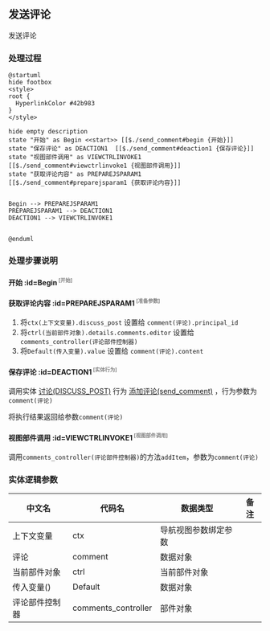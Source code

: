 ## 发送评论 <!-- {docsify-ignore-all} -->

   发送评论

### 处理过程

```plantuml
@startuml
hide footbox
<style>
root {
  HyperlinkColor #42b983
}
</style>

hide empty description
state "开始" as Begin <<start>> [[$./send_comment#begin {开始}]]
state "保存评论" as DEACTION1  [[$./send_comment#deaction1 {保存评论}]]
state "视图部件调用" as VIEWCTRLINVOKE1  [[$./send_comment#viewctrlinvoke1 {视图部件调用}]]
state "获取评论内容" as PREPAREJSPARAM1  [[$./send_comment#preparejsparam1 {获取评论内容}]]


Begin --> PREPAREJSPARAM1
PREPAREJSPARAM1 --> DEACTION1
DEACTION1 --> VIEWCTRLINVOKE1


@enduml
```


### 处理步骤说明

#### 开始 :id=Begin<sup class="footnote-symbol"> <font color=gray size=1>[开始]</font></sup>




#### 获取评论内容 :id=PREPAREJSPARAM1<sup class="footnote-symbol"> <font color=gray size=1>[准备参数]</font></sup>



1. 将`ctx(上下文变量).discuss_post` 设置给  `comment(评论).principal_id`
2. 将`ctrl(当前部件对象).details.comments.editor` 设置给  `comments_controller(评论部件控制器)`
3. 将`Default(传入变量).value` 设置给  `comment(评论).content`

#### 保存评论 :id=DEACTION1<sup class="footnote-symbol"> <font color=gray size=1>[实体行为]</font></sup>



调用实体 [讨论(DISCUSS_POST)](module/Team/discuss_post.md) 行为 [添加评论(send_comment)](module/Team/discuss_post#行为) ，行为参数为`comment(评论)`

将执行结果返回给参数`comment(评论)`

#### 视图部件调用 :id=VIEWCTRLINVOKE1<sup class="footnote-symbol"> <font color=gray size=1>[视图部件调用]</font></sup>



调用`comments_controller(评论部件控制器)`的方法`addItem`，参数为`comment(评论)`


### 实体逻辑参数

|    中文名   |    代码名    |  数据类型      |备注 |
| --------| --------| --------  | --------   |
|上下文变量|ctx|导航视图参数绑定参数||
|评论|comment|数据对象||
|当前部件对象|ctrl|当前部件对象||
|传入变量(<i class="fa fa-check"/></i>)|Default|数据对象||
|评论部件控制器|comments_controller|部件对象||

